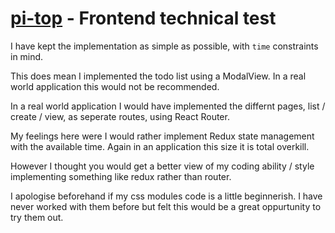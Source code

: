 # [pi-top](https://pi-top.com) - Frontend technical test

I have kept the implementation as simple as possible, with `time` constraints in mind.

This does mean I implemented the todo list using a ModalView. In a real world application this would not be recommended.

In a real world application I would have implemented the differnt pages, list / create / view, as seperate routes, using React Router.

My feelings here were I would rather implement Redux state management with the available time. Again in an application this size it is total overkill.

However I thought you would get a better view of my coding ability / style implementing something like redux rather than router.

I apologise beforehand if my css modules code is a little beginnerish. I have never worked with them before but felt this would be a great oppurtunity to try them out.